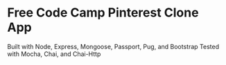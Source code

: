 # Free Code Camp Pinterest Clone App

Built with Node, Express, Mongoose, Passport, Pug, and Bootstrap
Tested with Mocha, Chai, and Chai-Http
